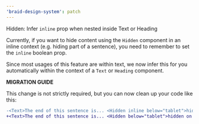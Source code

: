 ```yaml
---
'braid-design-system': patch
---
```


Hidden: Infer `inline` prop when nested inside Text or Heading

Currently, if you want to hide content using the `Hidden` component in an inline context (e.g. hiding part of a sentence), you need to remember to set the `inline` boolean prop.

Since most usages of this feature are within text, we now infer this for you automatically within the context of a `Text` or `Heading` component.

**MIGRATION GUIDE**

This change is not strictly required, but you can now clean up your code like this:

```diff
-<Text>The end of this sentence is... <Hidden inline below="tablet">hidden on mobile.</Hidden>
+<Text>The end of this sentence is... <Hidden below="tablet">hidden on mobile.</Hidden>
```
